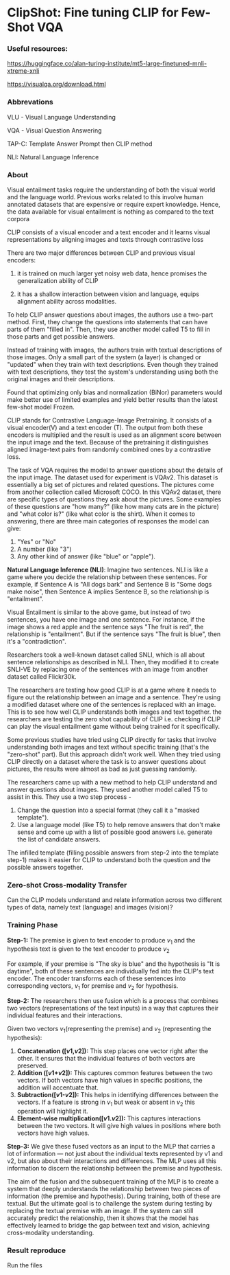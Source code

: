 # ClipShot: Fine tuning CLIP for Few-Shot VQA


### Useful resources:

https://huggingface.co/alan-turing-institute/mt5-large-finetuned-mnli-xtreme-xnli

https://visualqa.org/download.html

### Abbrevations

VLU - Visual Language Understanding

VQA - Visual Question Answering

TAP-C: Template Answer Prompt then CLIP method

NLI: Natural Language Inference

### About

Visual entailment tasks require the understanding of both the visual world and the language world. Previous works related to this involve human annotated datasets that are expensive or require expert knowledge. Hence, the data available for visual entailment is nothing as compared to the text corpora

CLIP consists of a visual encoder and a text encoder and it learns visual representations by aligning images and texts through contrastive loss

There are two major differences between CLIP and previous visual encoders: 

1) it is trained on much larger yet noisy web data, hence promises the generalization ability of CLIP 

2) it has a shallow interaction between vision and language, equips alignment ability across modalities.

To help CLIP answer questions about images, the authors use a two-part method. First, they change the questions into statements that can have parts of them "filled in". Then, they use another model called T5 to fill in those parts and get possible answers.

Instead of training with images, the authors train with textual descriptions of those images. Only a small part of the system (a layer) is changed or "updated" when they train with text descriptions. Even though they trained with text descriptions, they test the system's understanding using both the original images and their descriptions.

Found that optimizing only bias and normalization (BiNor) parameters would make better use of limited examples and yield better results than the latest few-shot model Frozen.

CLIP stands for Contrastive Language-Image Pretraining. It consists of a visual encoder(V) and a text encoder (T). The output from both these encoders is multiplied and the result is used as an alignment score between the input image and the text. Because of the pretraining it distinguishes aligned image-text pairs from randomly combined ones by a contrastive loss. 

The task of VQA requires the model to answer questions about the details of the input image. The dataset used for experiment is VQAv2. This dataset is essentially a big set of pictures and related questions. The pictures come from another collection called Microsoft COCO. In this VQAv2 dataset, there are specific types of questions they ask about the pictures. Some examples of these questions are "how many?" (like how many cats are in the picture) and "what color is?" (like what color is the shirt).  When it comes to answering, there are three main categories of responses the model can give:

1. "Yes" or "No"
2. A number (like "3")
3. Any other kind of answer (like "blue" or "apple").

**Natural Language Inference (NLI)**: Imagine two sentences. NLI is like a game where you decide the relationship between these sentences. For example, if Sentence A is "All dogs bark" and Sentence B is "Some dogs make noise", then Sentence A implies Sentence B, so the relationship is "entailment".

Visual Entailment is similar to the above game, but instead of two sentences, you have one image and one sentence. For instance, if the image shows a red apple and the sentence says "The fruit is red", the relationship is "entailment". But if the sentence says "The fruit is blue", then it's a "contradiction".

Researchers took a well-known dataset called SNLI, which is all about sentence relationships as described in NLI. Then, they modified it to create SNLI-VE by replacing one of the sentences with an image from another dataset called Flickr30k.

The researchers are testing how good CLIP is at a game where it needs to figure out the relationship between an image and a sentence. They're using a modified dataset where one of the sentences is replaced with an image. This is to see how well CLIP understands both images and text together. the researchers are testing the zero shot capability of CLIP i.e. checking if CLIP can play the visual entailment game without being trained for it specifically.

Some previous studies have tried using CLIP directly for tasks that involve understanding both images and text without specific training (that's the "zero-shot" part). But this approach didn't work well. When they tried using CLIP directly on a dataset where the task is to answer questions about pictures, the results were almost as bad as just guessing randomly.

The researchers came up with a new method to help CLIP understand and answer questions about images. They used another model called T5 to assist in this. They use a two step process - 

1. Change the question into a special format (they call it a "masked template").
2. Use a language model (like T5) to help remove answers that don't make sense and come up with a list of possible good answers i.e. generate the list of candidate answers.

The infilled template (filling possible answers from step-2 into the template step-1) makes it easier for CLIP to understand both the question and the possible answers together.

### Zero-shot Cross-modality Transfer

Can the CLIP models understand and relate information across two different types of data, namely text (language) and images (vision)?

### Training Phase

**Step-1:** The premise is given to text encoder to produce $v_1$ and the hypothesis text is given to the text encoder to produce $v_2$

For example, if your premise is "The sky is blue" and the hypothesis is "It is daytime", both of these sentences are individually fed into the CLIP's text encoder. The encoder transforms each of these sentences into corresponding vectors, $v_1$ for premise and $v_2$ for hypothesis.

**Step-2:** The researchers then use fusion which is a process that combines two vectors (representations of the text inputs) in a way that captures their individual features and their interactions.

Given two vectors $v_1$(representing the premise) and $v_2$ (representing the hypothesis):

1. **Concatenation ([*v*1,*v*2]):** This step places one vector right after the other. It ensures that the individual features of both vectors are preserved.
2. **Addition ([*v*1+*v*2]):** This captures common features between the two vectors. If both vectors have high values in specific positions, the addition will accentuate that.
3. **Subtraction([*v*1-*v*2]):**  This helps in identifying differences between the vectors. If a feature is strong in $v_1$ but weak or absent in $v_2$ this operation will highlight it.
4. **Element-wise multiplication([*v*1.*v*2]):** This captures interactions between the two vectors. It will give high values in positions where both vectors have high values.

**Step-3:** We give these fused vectors as an input to the MLP that carries a lot of information — not just about the individual texts represented by v1 and v2, but also about their interactions and differences. The MLP uses all this information to discern the relationship between the premise and hypothesis.

The aim of the fusion and the subsequent training of the MLP is to create a system that deeply understands the relationship between two pieces of information (the premise and hypothesis). During training, both of these are textual. But the ultimate goal is to challenge the system during testing by replacing the textual premise with an image. If the system can still accurately predict the relationship, then it shows that the model has effectively learned to bridge the gap between text and vision, achieving cross-modality understanding.

### Result reproduce

Run the files 
